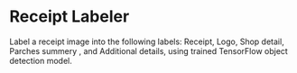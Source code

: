 # Receipt Labeler
Label a receipt image into the following labels: Receipt, Logo, Shop detail, Parches summery , and Additional details, using trained TensorFlow object detection model.
